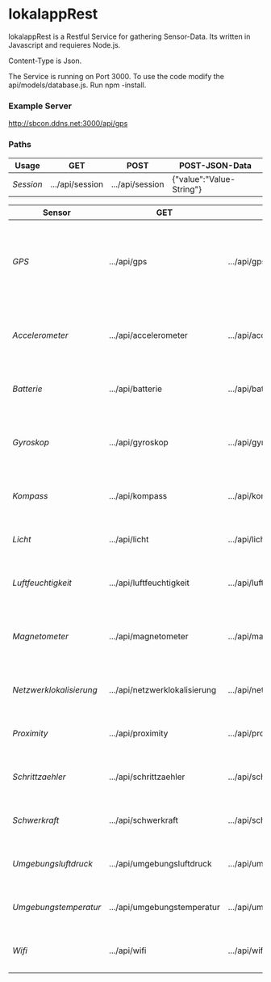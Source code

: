 # lokalappRest
lokalappRest is a Restful Service for gathering Sensor-Data. Its written in Javascript and requieres Node.js.

Content-Type is Json.

The Service is running on Port 3000.
To use the code modify the api/models/database.js.
Run npm -install.

### Example Server
http://sbcon.ddns.net:3000/api/gps

### Paths

| Usage  | GET | POST  | POST-JSON-Data |
| ------------- | ------------- | ------------- | ------------- |
| *Session*  | .../api/session  | .../api/session  | {"value":"Value-String"}  |

| Sensor  | GET | POST  | POST-JSON-Data |
| ------------- | ------------- | ------------- | ------------- |
| *GPS*  | .../api/gps  | .../api/gps  | {"Latitude":"Value-Double", "Longitude:"Value-Double", "Hoehe":"Value-Double", "session_id":"Value-Integer"}  |
| *Accelerometer*  | .../api/accelerometer  | .../api/accelerometer  | {"x":"Value-Double", "y:"Value-Double", "z":"Value-Double", "session_id":"Value-Integer"}  |
| *Batterie*  | .../api/batterie  | .../api/batterie  | {"Value":"Value-Double", "session_id":"Value-Integer"}  |
| *Gyroskop*  | .../api/gyroskop  | .../api/gyroskop  | {"x":"Value-Double", "y:"Value-Double", "z":"Value-Double", "session_id":"Value-Integer"}  |
| *Kompass*  | .../api/kompass  | .../api/kompass  | {"degree":"Value-Double", "session_id":"Value-Integer"}  |
| *Licht*  | .../api/licht  | .../api/licht  | {"value":"Value-Float", "session_id":"Value-Integer"}  |
| *Luftfeuchtigkeit*  | .../api/luftfeuchtigkeit  | .../api/luftfeuchtigkeit  | {humidity:"Value-Double", "session_id":"Value-Integer"}  |
| *Magnetometer*  | .../api/magnetometer  | .../api/magnetometer  | {"x":"Value-Double", "y:"Value-Double", "z":"Value-Double", "session_id":"Value-Integer"}  |
| *Netzwerklokalisierung*  | .../api/netzwerklokalisierung  | .../api/netzwerklokalisierung  | {"Value":"Value-Double", "session_id":"Value-Integer"}  |
| *Proximity*  | .../api/proximity  | .../api/proximity  | {"Value":"Value-Double", "session_id":"Value-Integer"}  |
| *Schrittzaehler*  | .../api/schrittzaehler  | .../api/schrittzaehler  | {"Value":"Value-Double", "session_id":"Value-Integer"}  |
| *Schwerkraft*  | .../api/schwerkraft  | .../api/schwerkraft  | {"Value":"Value-Double", "session_id":"Value-Integer"}  |
| *Umgebungsluftdruck*  | .../api/umgebungsluftdruck  | .../api/umgebungsluftdruck  | {"Value":"Value-Double", "session_id":"Value-Integer"}  |
| *Umgebungstemperatur*  | .../api/umgebungstemperatur  | .../api/umgebungstemperatur  | {"Value":"Value-Double", "session_id":"Value-Integer"}  |
| *Wifi*  | .../api/wifi  | .../api/wifi  | {"Value":"Value-Double", "session_id":"Value-Integer"}  |




